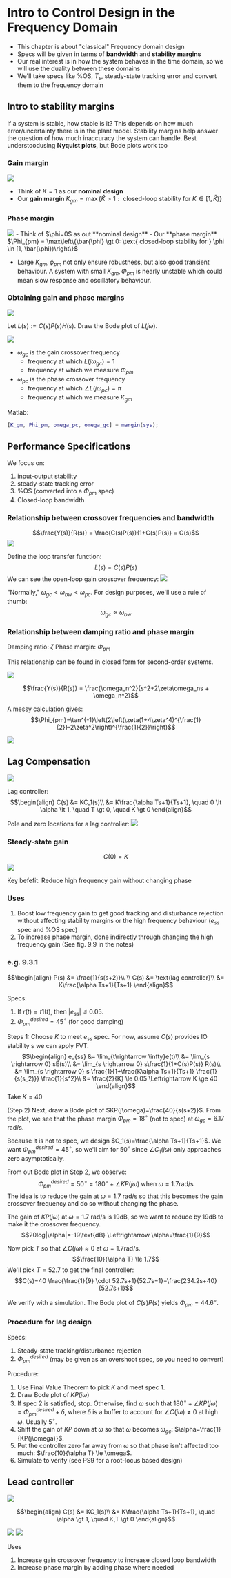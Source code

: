 # Intro to Control Design in the Frequency Domain

- This chapter is about "classical" Frequency domain design
- Specs will be given in terms of **bandwidth** and **stability margins**
- Our real interest is in how the system behaves in the time domain, so we will use the duality between these domains
- We'll take specs like %OS, $T_s$, steady-state tracking error and convert them to the frequency domain

## Intro to stability margins
If a system is stable, how stable is it? This depends on how much error/uncertainty there is in the plant model. Stability margins help answer the question of how much inaccuracy the system can handle. Best understoodusing **Nyquist plots**, but Bode plots work too

### Gain margin
<img src="img/stabilitymargin.png" />

- Think of $K=1$ as our **nominal design**
- Our **gain margin** $K_{gm} = \max\left\{\bar{K} \gt 1: \text{ closed-loop stability for } K \in [1, \bar{K})\right\}$

### Phase margin
<img src="img/phasemargin.png" />
- Think of $\phi=0$ as out **nominal design**
- Our **phase margin** $\Phi_{pm} = \max\left\{\bar{\phi} \gt 0: \text{ closed-loop stability for } \phi \in [1, \bar{\phi})\right\}$

- Large $K_{gm}, \phi_{pm}$ not only ensure robustness, but also good transient behaviour. A system with small $K_{gm}, \Phi_{pm}$ is nearly unstable which could mean slow response and oscillatory behaviour.

### Obtaining gain and phase margins
<img src="img/obtainphase.png" />

Let $L(s) := C(s)P(s)H(s)$. Draw the Bode plot of $L(j\omega)$.

<img src="img/stabilitymarginbode.png" />

- $\omega_{gc}$ is the gain crossover frequency
  - frequency at which $L(j\omega_{gc})=1$
  - frequency at which we measure $\Phi_{pm}$
- $\omega_{pc}$ is the phase crossover frequency
  - frequency at which $\angle L(j\omega_{pc})=\pi$
  - frequency at which we measure $K_{gm}$

Matlab:
```matlab
[K_gm, Phi_pm, omega_pc, omega_gc] = margin(sys);
```

## Performance Specifications
We focus on:
1. input-output stability
2. steady-state tracking error
3. %OS (converted into a $\Phi_{pm}$ spec)
4. Closed-loop bandwidth

### Relationship between crossover frequencies and bandwidth
$$\frac{Y(s)}{R(s)} = \frac{C(s)P(s)}{1+C(s)P(s)} = G(s)$$
<img src="img/bwbode.png" />

Define the loop transfer function:
$$L(s) = C(s)P(s)$$
We can see the open-loop gain crossover frequency:
<img src="img/openloopgaincrossover.png" />

"Normally," $\omega_{gc} \lt \omega_{bw} \lt \omega_{pc}$. For design purposes, we'll use a rule of thumb:
$$\omega_{gc} \approx \omega_{bw}$$

### Relationship between damping ratio and phase margin
Damping ratio: $\zeta$
Phase margin: $\Phi_{pm}$

This relationship can be found in closed form for second-order systems.

<img src="img/dampingratiophase.png" />

$$\frac{Y(s)}{R(s)} = \frac{\omega_n^2}{s^2+2\zeta\omega_ns + \omega_n^2}$$

A messy calculation gives:
$$\Phi_{pm}=\tan^{-1}\left(2\left(\zeta(1+4\zeta^4)^{\frac{1}{2}}-2\zeta^2\right)^{\frac{1}{2}}\right)$$

<img src="img/phasemargingraph.png" />

## Lag Compensation
<img src="img/lagcontroller.png" />

Lag controller:
$$\begin{align}
C(s) &= KC_1(s)\\
&= K\frac{\alpha Ts+1}{Ts+1}, \quad 0 \lt \alpha \lt 1, \quad T \gt 0, \quad K \gt 0
\end{align}$$

Pole and zero locations for a lag controller:
<img src="img/lagpolar.png" />

### Steady-state gain
$$C(0)=K$$
<img src="img/lagbode.png" />

Key befefit: Reduce high frequency gain without changing phase

### Uses
1. Boost low frequency gain to get good tracking and disturbance rejection without affecting stability margins or the high frequency behaviour ($e_{ss}$ spec and %OS spec)
2. To increase phase margin, done indirectly through changing the high frequency gain (See fig. 9.9 in the notes)

### e.g. 9.3.1
$$\begin{align}
P(s) &= \frac{1}{s(s+2)}\\
\\
C(s) &= \text{lag controller}\\
&= K\frac{\alpha Ts+1}{Ts+1}
\end{align}$$

Specs:
1. If $r(t)=t1(t)$, then $|e_{ss}| \le 0.05$.
2. $\Phi_{pm}^{desired} = 45^{\circ}$ (for good damping)

Steps 1: Choose $K$ to meet $e_{ss}$ spec. For now, assume $C(s)$ provides IO stability s we can apply FVT.
$$\begin{align}
e_{ss} &= \lim_{t\rightarrow \infty}e(t)\\
&= \lim_{s \rightarrow 0} sE(s)\\
&= \lim_{s \rightarrow 0} s\frac{1}{1+C(s)P(s)} R(s)\\
&= \lim_{s \rightarrow 0} s \frac{1}{1+\frac{K\alpha Ts+1}{Ts+1} \frac{1}{s(s_2)}} \frac{1}{s^2}\\
&= \frac{2}{K} \le 0.05 \Leftrightarrow K \ge 40
\end{align}$$
Take $K=40$

(Step 2) Next, draw a Bode plot of $KP(j\omega)=\frac{40}{s(s+2)}$. From the plot, we see that the phase margin $\Phi_{pm}=18^\circ$ (not to spec) at $\omega_{gc}=6.17$ rad/s.

Because it is not to spec, we design $C_1(s)=\frac{\alpha Ts+1}{Ts+1}$. We want $\Phi_{pm}^{desired}=45^\circ$, so we'll aim for $50^\circ$ since $\angle C_1(j\omega)$ only approaches zero asymptotically.

From out Bode plot in Step 2, we observe:
$$\Phi_{pm}^{desired} = 50^\circ = 180^\circ + \angle KP(j\omega) \text{ when } \omega=1.7\text{rad/s}$$
The idea is to reduce the gain at $\omega=1.7$ rad/s so that this becomes the gain crossover frequency and do so without changing the phase.

The gain of $KP(j\omega)$ at $\omega=1.7$ rad/s is 19dB, so we want to reduce by 19dB to make it the crossover frequency.
$$20log|\alpha|=-19\text{dB} \Leftrightarrow \alpha=\frac{1}{9}$$

Now pick $T$ so that $\angle C(j\omega)\approx 0$ at $\omega=1.7$rad/s.
$$\frac{10}{\alpha T} \le 1.7$$
We'll pick $T=52.7$ to get the final controller:
$$C(s)=40 \frac{\frac{1}{9} \cdot 52.7s+1}{52.7s=1}=\frac{234.2s+40}{52.7s+1}$$

We verify with a simulation. The Bode plot of $C(s)P(s)$ yields $\Phi_{pm}=44.6^\circ$.

### Procedure for lag design

Specs:
1. Steady-state tracking/disturbance rejection
2. $\Phi_{pm}^{desired}$ (may be given as an overshoot spec, so you need to convert)

Procedure:
1. Use Final Value Theorem to pick $K$ and meet spec 1.
2. Draw Bode plot of $KP(j\omega)$
3. If spec 2 is satisfied, stop. Otherwise, find $\omega$ such that $180^\circ + \angle KP(j\omega) = \Phi_{pm}^{desired} + \delta$, where $\delta$ is a buffer to account for $\angle C(j\omega) \ne 0$ at high $\omega$. Usually $5^\circ$.
4. Shift the gain of $KP$ down at $\omega$ so that $\omega$ becomes $\omega_{gc}$: $\alpha=\frac{1}{KP(j\omega)}$.
5. Put the controller zero far away from $\omega$ so that phase isn't affected too much: $\frac{10}{\alpha T} \le \omega$.
6. Simulate to verify (see PS9 for a root-locus based design)

## Lead controller
<img src="img/leadcontroller.png" />

$$\begin{align}
C(s) &= KC_1(s)\\
&= K\frac{\alpha Ts+1}{Ts+1}, \quad \alpha \gt 1, \quad K,T \gt 0
\end{align}$$

<img src="img/leadpolar.png" />

<img src="img/leadbode.png" />

Uses
1. Increase gain crossover frequency to increase closed loop bandwidth
2. Increase phase margin by adding phase where needed
